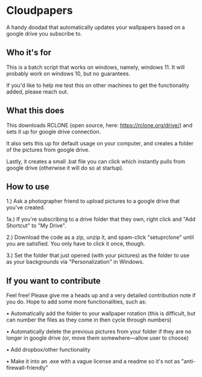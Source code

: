 # Cloudpapers
A handy doodad that automatically updates your wallpapers based on a google drive you subscribe to.

## Who it's for
This is a batch script that works on windows, namely, windows 11. It will probably work on windows 10, but no guarantees. 

If you'd like to help me test this on other machines to get the functionality added, please reach out.

## What this does
This downloads RCLONE (open source, here: https://rclone.org/drive/) and sets it up for google drive connection.

It also sets this up for default usage on your computer, and creates a folder of the pictures from google drive.

Lastly, it creates a small .bat file you can click which instantly pulls from google drive (otherwise it will do so at startup).

## How to use
1.) Ask a photographer friend to upload pictures to a google drive that you've created.

1a.) If you're subscribing to a drive folder that they own, right click and "Add Shortcut" to "My Drive".

2.) Download the code as a zip, unzip it, and spam-click "setuprclone" until you are satisfied. You only have to click it once, though.

3.) Set the folder that just opened (with your pictures) as the folder to use as your backgrounds via "Personalization" in Windows.

## If you want to contribute
Feel free! Please give me a heads up and a very detailed contribution note if you do. Hope to add some more functionalities, such as:

 • Automatically add the folder to your wallpaper rotation (this is difficult, but can number the files as they come in then cycle through numbers)
 
 • Automatically delete the previous pictures from your folder if they are no longer in google drive (or, move them somewhere—allow user to choose)
 
 • Add dropbox/other functionality
 
 • Make it into an .exe with a vague license and a readme so it's not as "anti-firewall-friendly"
 
